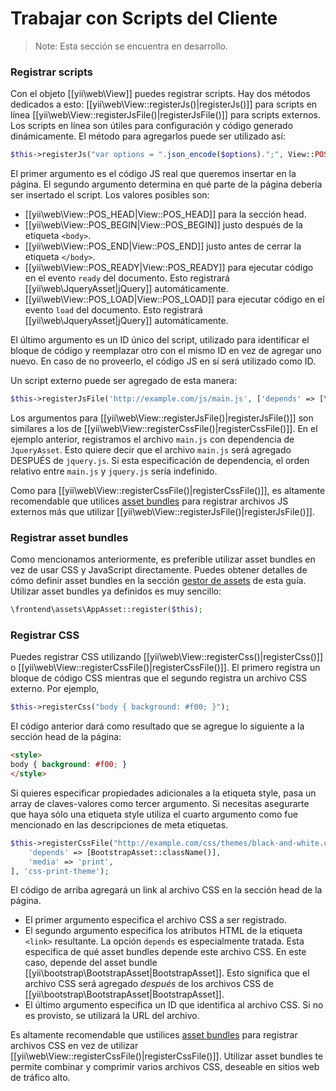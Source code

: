 Trabajar con Scripts del Cliente
================================

> Note: Esta sección se encuentra en desarrollo.

### Registrar scripts

Con el objeto [[yii\web\View]] puedes registrar scripts. Hay dos métodos dedicados a esto:
[[yii\web\View::registerJs()|registerJs()]] para scripts en línea
[[yii\web\View::registerJsFile()|registerJsFile()]] para scripts externos.
Los scripts en línea son útiles para configuración y código generado dinámicamente.
El método para agregarlos puede ser utilizado así:

```php
$this->registerJs("var options = ".json_encode($options).";", View::POS_END, 'my-options');
```

El primer argumento es el código JS real que queremos insertar en la página. El segundo argumento
determina en qué parte de la página debería ser insertado el script. Los valores posibles son:

- [[yii\web\View::POS_HEAD|View::POS_HEAD]] para la sección head.
- [[yii\web\View::POS_BEGIN|View::POS_BEGIN]] justo después de la etiqueta `<body>`.
- [[yii\web\View::POS_END|View::POS_END]] justo antes de cerrar la etiqueta `</body>`.
- [[yii\web\View::POS_READY|View::POS_READY]] para ejecutar código en el evento `ready` del documento. Esto registrará [[yii\web\JqueryAsset|jQuery]] automáticamente.
- [[yii\web\View::POS_LOAD|View::POS_LOAD]] para ejecutar código en el evento `load` del documento. Esto registrará [[yii\web\JqueryAsset|jQuery]] automáticamente.

El último argumento es un ID único del script, utilizado para identificar el bloque de código y reemplazar otro con el mismo ID
en vez de agregar uno nuevo. En caso de no proveerlo, el código JS en sí será utilizado como ID.

Un script externo puede ser agregado de esta manera:

```php
$this->registerJsFile('http://example.com/js/main.js', ['depends' => [\yii\web\JqueryAsset::className()]]);
```

Los argumentos para [[yii\web\View::registerJsFile()|registerJsFile()]] son similares a los de
[[yii\web\View::registerCssFile()|registerCssFile()]]. En el ejemplo anterior,
registramos el archivo `main.js` con dependencia de `JqueryAsset`. Esto quiere decir que el archivo `main.js`
será agregado DESPUÉS de `jquery.js`. Si esta especificación de dependencia, el orden relativo entre
`main.js` y `jquery.js` sería indefinido.

Como para [[yii\web\View::registerCssFile()|registerCssFile()]], es altamente recomendable que utilices
[asset bundles](structure-assets.md) para registrar archivos JS externos más que utilizar [[yii\web\View::registerJsFile()|registerJsFile()]].


### Registrar asset bundles

Como mencionamos anteriormente, es preferible utilizar asset bundles en vez de usar CSS y JavaScript directamente. Puedes obtener detalles
de cómo definir asset bundles en la sección [gestor de assets](structure-assets.md) de esta guía. Utilizar asset bundles
ya definidos es muy sencillo:

```php
\frontend\assets\AppAsset::register($this);
```



### Registrar CSS

Puedes registrar CSS utilizando [[yii\web\View::registerCss()|registerCss()]] o [[yii\web\View::registerCssFile()|registerCssFile()]].
El primero registra un bloque de código CSS mientras que el segundo registra un archivo CSS externo. Por ejemplo,

```php
$this->registerCss("body { background: #f00; }");
```

El código anterior dará como resultado que se agregue lo siguiente a la sección head de la página:

```html
<style>
body { background: #f00; }
</style>
```

Si quieres especificar propiedades adicionales a la etiqueta style, pasa un array de claves-valores como tercer argumento.
Si necesitas asegurarte que haya sólo una etiqueta style utiliza el cuarto argumento como fue mencionado en las descripciones de meta etiquetas.

```php
$this->registerCssFile("http://example.com/css/themes/black-and-white.css", [
    'depends' => [BootstrapAsset::className()],
    'media' => 'print',
], 'css-print-theme');
```

El código de arriba agregará un link al archivo CSS en la sección head de la página.

* El primer argumento especifica el archivo CSS a ser registrado.
* El segundo argumento especifica los atributos HTML de la etiqueta `<link>` resultante. La opción `depends`
  es especialmente tratada. Esta especifica de qué asset bundles depende este archivo CSS. En este caso, depende
  del asset bundle [[yii\bootstrap\BootstrapAsset|BootstrapAsset]]. Esto significa que el archivo CSS será agregado
  *después* de los archivos CSS de [[yii\bootstrap\BootstrapAsset|BootstrapAsset]].
* El último argumento especifica un ID que identifica al archivo CSS. Si no es provisto, se utilizará la URL
  del archivo.


Es altamente recomendable que ustilices [asset bundles](structure-assets.md) para registrar archivos CSS en vez de
utilizar [[yii\web\View::registerCssFile()|registerCssFile()]]. Utilizar asset bundles te permite combinar y comprimir
varios archivos CSS, deseable en sitios web de tráfico alto.

